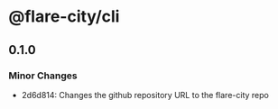 # @flare-city/cli

## 0.1.0

### Minor Changes

- 2d6d814: Changes the github repository URL to the flare-city repo
